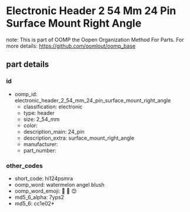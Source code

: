 # Electronic Header 2 54 Mm 24 Pin Surface Mount Right Angle  

note: This is part of OOMP the Oopen Organization Method For Parts. For more details: https://github.com/oomlout/oomp_base

##  part details





### id
* oomp_id: electronic_header_2_54_mm_24_pin_surface_mount_right_angle
  * classification: electronic
  * type: header
  * size: 2_54_mm
  * color: 
  * description_main: 24_pin
  * description_extra: surface_mount_right_angle
  * manufacturer: 
  * part_number: 

### other_codes
* short_code: hi124psmra
* oomp_word: watermelon angel blush
* oomp_word_emoji: :watermelon: :angel: :blush:
* md5_6_alpha: 7yps2
* md5_6: cc1e02* 